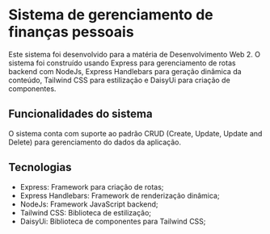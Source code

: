 # Sistema de gerenciamento de finanças pessoais

Este sistema foi desenvolvido para a matéria de Desenvolvimento Web 2. O sistema foi construído usando Express para gerenciamento de rotas backend com NodeJs, Express Handlebars para geração dinâmica da conteúdo, Tailwind CSS para estilização e DaisyUi para criação de componentes.

## Funcionalidades do sistema

O sistema conta com suporte ao padrão CRUD (Create, Update, Update and Delete) para gerenciamento do dados da aplicação.

## Tecnologias

- Express: Framework para criação de rotas;
- Express Handlebars: Framework de renderização dinâmica;
- NodeJs: Framework JavaScript backend;
- Tailwind CSS: Biblioteca de estilização;
- DaisyUi: Biblioteca de componentes para Tailwind CSS;